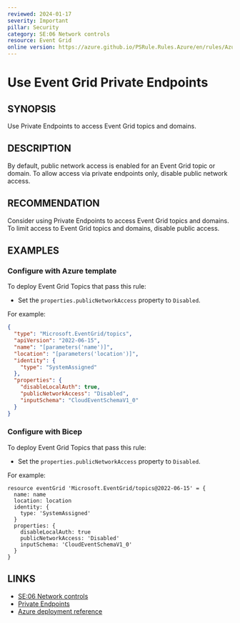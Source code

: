 ```yaml
---
reviewed: 2024-01-17
severity: Important
pillar: Security
category: SE:06 Network controls
resource: Event Grid
online version: https://azure.github.io/PSRule.Rules.Azure/en/rules/Azure.EventGrid.TopicPublicAccess/
---
```


# Use Event Grid Private Endpoints

## SYNOPSIS

Use Private Endpoints to access Event Grid topics and domains.

## DESCRIPTION

By default, public network access is enabled for an Event Grid topic or domain.
To allow access via private endpoints only, disable public network access.

## RECOMMENDATION

Consider using Private Endpoints to access Event Grid topics and domains.
To limit access to Event Grid topics and domains, disable public access.

## EXAMPLES

### Configure with Azure template

To deploy Event Grid Topics that pass this rule:

- Set the `properties.publicNetworkAccess` property to `Disabled`.

For example:

```json
{
  "type": "Microsoft.EventGrid/topics",
  "apiVersion": "2022-06-15",
  "name": "[parameters('name')]",
  "location": "[parameters('location')]",
  "identity": {
    "type": "SystemAssigned"
  },
  "properties": {
    "disableLocalAuth": true,
    "publicNetworkAccess": "Disabled",
    "inputSchema": "CloudEventSchemaV1_0"
  }
}
```

### Configure with Bicep

To deploy Event Grid Topics that pass this rule:

- Set the `properties.publicNetworkAccess` property to `Disabled`.

For example:

```bicep
resource eventGrid 'Microsoft.EventGrid/topics@2022-06-15' = {
  name: name
  location: location
  identity: {
    type: 'SystemAssigned'
  }
  properties: {
    disableLocalAuth: true
    publicNetworkAccess: 'Disabled'
    inputSchema: 'CloudEventSchemaV1_0'
  }
}
```

<!-- external:avm avm/res/event-grid/topic publicNetworkAccess -->

## LINKS

- [SE:06 Network controls](https://learn.microsoft.com/azure/well-architected/security/networking)
- [Private Endpoints](https://learn.microsoft.com/azure/event-grid/network-security#private-endpoints)
- [Azure deployment reference](https://learn.microsoft.com/azure/templates/microsoft.eventgrid/topics)
